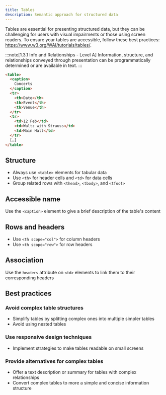 ```yaml
---
title: Tables
description: Semantic approach for structured data
---
```


Tables are essential for presenting structured data, but they can be challenging for users with visual impairments or those using screen readers. To ensure your tables are accessible, follow these best practices: <https://www.w3.org/WAI/tutorials/tables/>.

:::note[1.3.1 Info and Relationships - Level A]
Information, structure, and relationships conveyed through presentation can be programmatically determined or are available in text.
:::

```html
<table>
  <caption>
    Concerts
  </caption>
  <tr>
    <th>Date</th>
    <th>Event</th>
    <th>Venue</th>
  </tr>
  <tr>
    <td>12 Feb</td>
    <td>Waltz with Strauss</td>
    <td>Main Hall</td>
  </tr>
  […]
</table>
```

## Structure

- Always use `<table>` elements for tabular data
- Use `<th>` for header cells and `<td>` for data cells
- Group related rows with `<thead>`, `<tbody>`, and `<tfoot>`

## Accessible name

Use the `<caption>` element to give a brief description of the table's content

## Rows and headers

- Use `<th scope="col">` for column headers
- Use `<th scope="row">` for row headers

## Association

Use the `headers` attribute on `<td>` elements to link them to their corresponding headers

## Best practices

### Avoid complex table structures

- Simplify tables by splitting complex ones into multiple simpler tables
- Avoid using nested tables

### Use responsive design techniques

- Implement strategies to make tables readable on small screens

### Provide alternatives for complex tables

- Offer a text description or summary for tables with complex relationships
- Convert complex tables to more a simple and concise information structure
